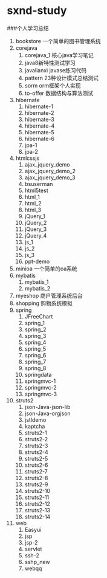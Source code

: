 # sxnd-study

###个人学习总结

1. bookstore 一个简单的图书管理系统
2. corejava
   1. corejava_1 核心java学习笔记
   2. java8新特性测试学习
   3. javalianxi javase练习代码
   4. pattern 23种设计模式总结测试
   5. sorm orm框架个人实现
   6. to-offer 数据结构与算法测试
3. hibernate
   1. hibernate-1
   2. hibernate-2
   3. hibernate-3
   4. hibernate-4
   5. hibernate-5
   6. hibernate-6
   7. jpa-1
   8. jpa-2
4. htmlcssjs
   1. ajax_jquery_demo
   2. ajax_jquery_demo_2
   3. ajax_jquery_demo_3
   4. bsuserman
   5. html5test
   6. html_1
   7. html_2
   8. html_3
   9. jQuery_1
   10. jQuery_2
   11. jQuery_3
   12. jQuery_4
   13. js_1
   14. js_2
   15. js_3
   16. ppt-demo
6. minioa 一个简单的oa系统
7. mybatis
   1. mybatis_1
   2. mybatis_2
8. myeshop 商户管理系统后台
9. shopping 购物系统模拟
1. spring
   1. JFreeChart
   2. spring_1
   3. spring_2
   4. spring_3
   5. spring_4
   6. spring_5
   7. spring_6
   8. spring_7
   9. spring_8
   10. springdata
   11. springmvc-1
   12. springmvc-2
   13. springmvc-3
2. struts2
   1. json-Java-json-lib
   2. json-Java-orgjson
   3. jstldemo
   4. kaptcha
   5. struts2-1
   6. struts2-2
   7. struts2-3
   8. struts2-4
   9. struts2-5
   10. struts2-6
   11. struts2-7
   12. struts2-8
   13. struts2-9
   14. struts2-10
   15. struts2-11
   16. struts2-12
   17. struts2-13
   18. struts2-14
3. web
   1. Easyui
   2. jsp
   3. jsp-2
   4. servlet
   5. ssh-2
   6. sshp_new
   7. webqq